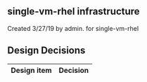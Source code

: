 ## single-vm-rhel infrastructure

Created 3/27/19 by admin. for single-vm-rhel


## Design Decisions
| Design item                | Decision|
| :----------------------------------- | :--------------------------------------------------------------------------------|
